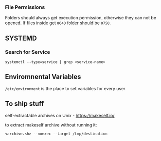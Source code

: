 ### File Permissions 

Folders should always get execution permission, otherwise they can not be opened. If files inside get `0640` folder should be `0750`.

## SYSTEMD

### Search for Service
```
systemctl --type=service | grep <service-name>
```

## Enviromnental Variables

`/etc/environment` is the place to set variables for every user

## To ship stuff
self-extractable archives on Unix - https://makeself.io/

to extract makeself archive without running it:
```
<archive.sh> --noexec --target /tmp/destination
```
